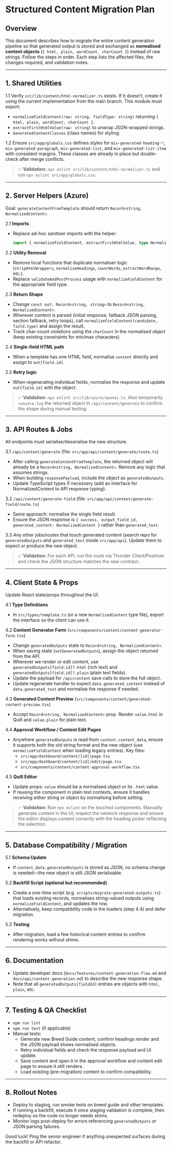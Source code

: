 # Structured Content Migration Plan

## Overview
This document describes how to migrate the entire content generation pipeline so that generated output is stored and exchanged as **normalised content objects** (`{ html, plain, wordCount, charCount }`) instead of raw strings. Follow the steps in order. Each step lists the affected files, the changes required, and validation notes.

---

## 1. Shared Utilities
1.1 Verify `src/lib/content/html-normalizer.ts` exists. If it doesn’t, create it using the current implementation from the main branch. This module must export:
- `normalizeFieldContent(raw: string, fieldType: string)` returning `{ html, plain, wordCount, charCount }`.
- `extractFirstHtmlValue(raw: string)` to unwrap JSON-wrapped strings.
- `GeneratedContentClasses` (class names) for styling.

1.2 Ensure `src/app/globals.css` defines styles for `mix-generated-heading-*`, `mix-generated-paragraph`, `mix-generated-list`, and `mix-generated-list-item` with consistent margins. These classes are already in place but double-check after merge conflicts.

> ✅ **Validation**: `npx eslint src/lib/content/html-normalizer.ts` and run `npx eslint src/app/globals.css`.

---

## 2. Server Helpers (Azure)
Goal: `generateContentFromTemplate` should return `Record<string, NormalizedContent>`.

2.1 **Imports**
- Replace ad-hoc sanitiser imports with the helper:
  ```ts
  import { normalizeFieldContent, extractFirstHtmlValue, type NormalizedContent } from '@/lib/content/html-normalizer';
  ```

2.2 **Utility Removal**
- Remove local functions that duplicate normaliser logic (`stripHtmlWrappers`, `normalizeHeadings`, `countWords`, `extractWordRange`, etc.).
- Replace `validateAndPostProcess` usage with `normalizeFieldContent` for the appropriate field type.

2.3 **Return Shape**
- Change `const out: Record<string, string>` to `Record<string, NormalizedContent>`.
- Wherever content is parsed (initial response, fallback JSON parsing, section fallback, retry loops), call `normalizeFieldContent(candidate, field.type)` and assign the result.
- Track char-count violations using the `charCount` in the normalised object (keep existing constraints for min/max characters).

2.4 **Single-field HTML path**
- When a template has one HTML field, normalise `content` directly and assign to `out[field.id]`.

2.5 **Retry logic**
- When regenerating individual fields, normalise the response and update `out[field.id]` with the object.

> ✅ **Validation**: `npx eslint src/lib/azure/openai.ts`. Also temporarily `console.log` the returned object in `/api/content/generate` to confirm the shape during manual testing.

---

## 3. API Routes & Jobs
All endpoints must serialise/deserialise the new structure.

3.1 `/api/content/generate` (file: `src/app/api/content/generate/route.ts`)
- After calling `generateContentFromTemplate`, the returned object will already be a `Record<string, NormalizedContent>`. Remove any logic that assumes strings.
- When building `responsePayload`, include the object as `generatedOutputs`.
- Update TypeScript types if necessary (add an interface for NormalizedContent to API response typing).

3.2 `/api/content/generate-field` (file: `src/app/api/content/generate-field/route.ts`)
- Same approach: normalise the single field result.
- Ensure the JSON response is `{ success, output_field_id, generated_content: NormalizedContent }` rather than `generated_text`.

3.3 Any other jobs/routes that touch generated content (search repo for `generatedOutputs` and `generated_text` inside `src/app/api`). Update them to expect or produce the new object.

> ✅ **Validation**: For each API, run the route via Thunder Client/Postman and check the JSON structure matches the new contract.

---

## 4. Client State & Props
Update React state/props throughout the UI.

4.1 **Type Definitions**
- In `src/types/template.ts` (or a new `NormalizedContent` type file), export the interface so the client can use it.

4.2 **Content Generator Form** (`src/components/content/content-generator-form.tsx`)
- Change `generatedOutputs` state to `Record<string, NormalizedContent>`.
- When saving state (`setGeneratedOutputs`), assign the object returned from the API.
- Wherever we render or edit content, use `generatedOutputs[field.id]?.html` (rich text) and `generatedOutputs[field.id]?.plain` (plain text fields).
- Update the payload for `/api/content` save calls to store the full object.
- Update regenerate handler to expect `data.generated_content` instead of `data.generated_text` and normalise the response if needed.

4.3 **Generated Content Preview** (`src/components/content/generated-content-preview.tsx`)
- Accept `Record<string, NormalizedContent>` prop. Render `value.html` in Quill and `value.plain` for plain text.

4.4 **Approval Workflow / Content Edit Pages**
- Anywhere `generatedOutputs` is read from `content.content_data`, ensure it supports both the old string format and the new object (use `normalizeFieldContent` when loading legacy entries). Key files:
  - `src/app/dashboard/content/[id]/page.tsx`
  - `src/app/dashboard/content/[id]/edit/page.tsx`
  - `src/components/content/content-approval-workflow.tsx`

4.5 **Quill Editor**
- Update props: `value` should be a normalised object or its `.html` value.
- If reusing the component in plain text contexts, ensure it handles receiving either string or object by normalising before setting.

> ✅ **Validation**: Run `npx eslint` on the touched components. Manually generate content in the UI; inspect the network response and ensure the editor displays content correctly with the heading picker reflecting the selection.

---

## 5. Database Compatibility / Migration
5.1 **Schema Update**
- If `content_data.generatedOutputs` is stored as JSON, no schema change is needed—the new object is still JSON serialisable.

5.2 **Backfill Script (optional but recommended)**
- Create a one-time script (e.g. `scripts/migrate-generated-outputs.ts`) that loads existing records, normalises string-valued outputs using `normalizeFieldContent`, and updates the row.
- Alternatively, keep compatibility code in the loaders (step 4.4) and defer migration.

5.3 **Testing**
- After migration, load a few historical content entries to confirm rendering works without shims.

---

## 6. Documentation
- Update developer docs (`docs/features/content-generation-flow.md` and `docs/api/content-generation.md`) to describe the new response shape.
- Note that all `generatedOutputs[fieldId]` entries are objects with `html`, `plain`, etc.

---

## 7. Testing & QA Checklist
- `npm run lint`
- `npm run test` (if applicable)
- Manual tests:
  - Generate new Breed Guide content, confirm headings render and the JSON payload shows normalised objects.
  - Retry individual fields and check the response payload and UI update.
  - Save content and open it in the approval workflow and content edit page to ensure it still renders.
  - Load existing (pre-migration) content to confirm compatibility.

---

## 8. Rollout Notes
- Deploy to staging, run smoke tests on breed guide and other templates.
- If running a backfill, execute it once staging validation is complete, then redeploy so the code no longer needs shims.
- Monitor logs post-deploy for errors referencing `generatedOutputs` or JSON parsing failures.

Good luck! Ping the senior engineer if anything unexpected surfaces during the backfill or API refactor.
